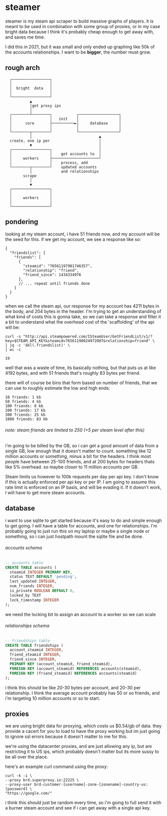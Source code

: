 # steamer
steamer is my steam api scraper to build massive graphs of players. it is meant to be used in combination with some group of proxies, or in my case bright data because I think it's probably cheap enough to get away with, and saves me time.

I did this in 2021, but it was small and only ended up graphing like 50k of the accounts relationships. I want to be **bigger**, the number must grow.

## rough arch
```
  ┌─────────────────┐                                 
  │                 │                                 
  │  bright  data   │                                 
  │                 │                                 
  └─────────────────┘                                 
           ▲                                          
           │get proxy ips                             
           │                                          
  ┌────────┴────────┐           ┌──────────────────┐  
  │                 │   init    │                  │  
  │      core       ├──────────►│     database     │  
  │                 │           │                  │  
  └────────┬────────┘           └──────────────────┘  
           │                              ▲           
  create, one ip per                      │           
           ▼                              │           
  ┌─────────────────┐                     │           
  │                 │    get accounts to  │           
  │     workers     ├─────────────────────┘           
  │                 │    process, add                 
  └────────┬────────┘    updated accounts             
           │             and relationships            
        scrape                                        
           │                                          
           ▼                                          
  ┌─────────────────┐                                 
  │                 │                                 
  │     workers     │                                 
  │                 │                                 
  └─────────────────┘     
```

## pondering
looking at my steam account, i have 51 friends now, and my account will be the seed for this. if we get my account, we see a response like so:
```
{
  "friendslist": {
    "friends": [
      {
        "steamid": "76561197981746357",
        "relationship": "friend",
        "friend_since": 1434334976
      },
      // ... repeat until friends done
    ]
  }
}
```

when we call the steam api, our response for my account has 4211 bytes in the body, and 204 bytes in the header. I'm trying to get an understanding of what kind of costs this is gonna take, so we can take a response and filter it a bit to understand what the overhead cost of the 'scaffolding' of the api will be:

```
curl -s "http://api.steampowered.com/ISteamUser/GetFriendList/v1/?key=$STEAM_API_KEY&steamid=76561198024972007&relationship=friend" \
| jq -c 'del(.friendslist)' \
| wc -c

19
```

well that was a waste of time, its basically nothing, but that puts us at like 4192 bytes, and with 51 friends that's roughly 83 bytes per friend.

there will of course be bins that form based on number of friends, that we can use to roughly estimate the low and high ends:
```
10 friends: 1 kb
50 friends: 4 kb
100 friends: 8 kb
200 friends: 17 kb
300 friends: 25 kb
1000 friends: 83 kb
```
###### note: steam friends are limited to 250 (+5 per steam level after this)

i'm going to be billed by the GB, so i can get a good amount of data from a single GB, low enough that it doesn't matter to count. something like 12 million accounts or something, minus a bit for the headers. I think most people have between 25-100 friends, and at 200 bytes for headers thats like 5% overhead. so maybe closer to 11 million accounts per GB.

Steam limits us however to 100k requests per day per api key. I don't know if this is actually enforced per api key or per IP. I am going to assume this rate limit is enforced on an IP basis, and will be evading it. If it doesn't work, I will have to get more steam accounts.

## database
i want to use sqlite to get started because it's easy to do and simple enough to get going. I will have a table for accounts, and one for relationships. I'm probably going to just run this on my laptop or maybe a single node or something, so i can just hostpath mount the sqlite file and be done.

###### accounts schema
```sql
-- accounts table
CREATE TABLE accounts (
  steamid INTEGER PRIMARY KEY,
  status TEXT DEFAULT 'pending',
  last_updated INTEGER,
  num_friends INTEGER,
  is_private BOOLEAN DEFAULT 0,
  locked_by TEXT
  lock_timestamp INTEGER
);
```

we need the locking bit to assign an account to a worker so we can scale

###### relationships schema
```sql
-- friendships table
CREATE TABLE friendships (
  account_steamid INTEGER,
  friend_steamid INTEGER,
  friend_since INTEGER,
  PRIMARY KEY (account_steamid, friend_steamid),
  FOREIGN KEY (account_steamid) REFERENCES accounts(steamid),
  FOREIGN KEY (friend_steamid) REFERENCES accounts(steamid)
);
```

i think this should be like 20-30 bytes per account, and 20-30 per relationship. I think the average account probably has 50 or so friends, and i'm targeting 10 million accounts or so to start.

## proxies
we are using bright data for proxying, which costs us $0.54/gb of data. they provide a cacert for you to load to have the proxy working but im just going to ignore ssl errors because it doesn't matter to me for this.

we're using the datacenter proxies, and are just allowing any ip, but are restricting it to US ips, which probably doesn't matter but its more sussy to be all over the place.

here's an example curl command using the proxy:
```shell
curl -k -i \
--proxy brd.superproxy.io:22225 \
--proxy-user brd-customer-[username]-zone-[zonename]-country-us:[password] \
"https://google.com/"
```

i think this should just be random every time, so i'm going to full send it with a burner steam account and see if i can get away with a single api key.